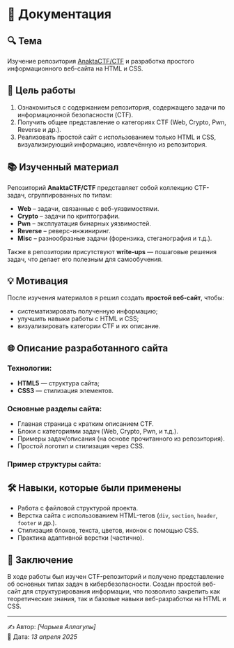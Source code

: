 # 📄 Документация

## 🔍 Тема
Изучение репозитория [AnaktaCTF/CTF](https://github.com/AnaktaCTF/CTF) и разработка простого информационного веб-сайта на HTML и CSS.

## 🎯 Цель работы
1. Ознакомиться с содержанием репозитория, содержащего задачи по информационной безопасности (CTF).
2. Получить общее представление о категориях CTF (Web, Crypto, Pwn, Reverse и др.).
3. Реализовать простой сайт с использованием только HTML и CSS, визуализирующий информацию, извлечённую из репозитория.

## 📚 Изученный материал
Репозиторий **AnaktaCTF/CTF** представляет собой коллекцию CTF-задач, сгруппированных по типам:
- **Web** – задачи, связанные с веб-уязвимостями.
- **Crypto** – задачи по криптографии.
- **Pwn** – эксплуатация бинарных уязвимостей.
- **Reverse** – реверс-инжиниринг.
- **Misc** – разнообразные задачи (форензика, стеганография и т.д.).

Также в репозитории присутствуют **write-ups** — пошаговые решения задач, что делает его полезным для самообучения.

## 💡 Мотивация
После изучения материалов я решил создать **простой веб-сайт**, чтобы:
- систематизировать полученную информацию;
- улучшить навыки работы с HTML и CSS;
- визуализировать категории CTF и их описание.

## 🌐 Описание разработанного сайта

### Технологии:
- **HTML5** — структура сайта;
- **CSS3** — стилизация элементов.

### Основные разделы сайта:
- Главная страница с кратким описанием CTF.
- Блоки с категориями задач (Web, Crypto, Pwn, и т.д.).
- Примеры задач/описания (на основе прочитанного из репозитория).
- Простой логотип и стилизация через CSS.

### Пример структуры сайта:

## 🛠️ Навыки, которые были применены
- Работа с файловой структурой проекта.
- Верстка сайта с использованием HTML-тегов (`div`, `section`, `header`, `footer` и др.).
- Стилизация блоков, текста, цветов, иконок с помощью CSS.
- Практика адаптивной верстки (частично).

## 🧾 Заключение
В ходе работы был изучен CTF-репозиторий и получено представление об основных типах задач в кибербезопасности. Создан простой веб-сайт для структурирования информации, что позволило закрепить как теоретические знания, так и базовые навыки веб-разработки на HTML и CSS.

---

✍️ Автор: *[Чарыев Аллагулы]*  
📅 Дата: *13 апреля 2025*
